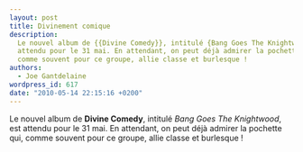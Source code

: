 ```yaml
---
layout: post
title: Divinement comique
description:
  Le nouvel album de {{Divine Comedy}}, intitulé {Bang Goes The Knightwood}, est
  attendu pour le 31 mai. En attendant, on peut déjà admirer la pochette qui,
  comme souvent pour ce groupe, allie classe et burlesque !
authors:
  - Joe Gantdelaine
wordpress_id: 617
date: "2010-05-14 22:15:16 +0200"
---
```


Le nouvel album de **Divine Comedy**, intitulé _Bang Goes The Knightwood_, est
attendu pour le 31 mai. En attendant, on peut déjà admirer la pochette qui,
comme souvent pour ce groupe, allie classe et burlesque !
